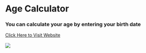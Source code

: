 <h1>Age Calculator</h1>
<h3>You can calculate your age by entering your birth date</h3>
<a href="https://sanketvyadav.github.io/age_calculator/">Click Here to Visit Website</a>
<br><br>

<img src="https://i.imgur.com/oZV9f7a.png">

